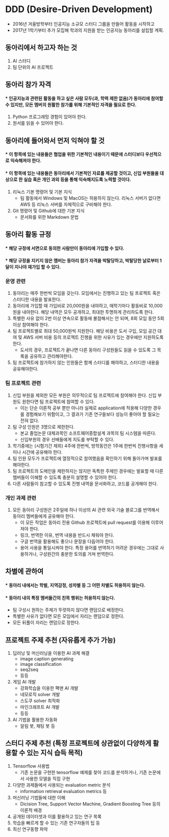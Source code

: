 # DDD (Desire-Driven Development)
* 2016년 겨울방학부터 인공지능 소규모 스터디 그룹을 만들어 활동을 시작하고
* 2017년 1학기부터 추가 모집해 학과의 지원을 받는 인공지능 동아리를 설립할 계획.

## 동아리에서 하고자 하는 것
1. AI 스터디
2. 팀 단위의 AI 프로젝트

## 동아리 참가 자격
#### * 인공지능과 관련된 활동을 하고 싶은 사람 모두(과, 학력 제한 없음)가 동아리에 참여할 수 있지만, 모든 멤버의 원활한 참가를 위해 기본적인 자격을 필요로 한다.
1. Python 프로그래밍 경험이 있어야 한다.
2. 원서를 읽을 수 있어야 한다.

## 동아리에 들어와서 먼저 익혀야 할 것
#### * 이 항목에 있는 내용들은 협업을 위한 기본적인 내용이기 때문에 스터디보다 우선적으로 익숙해져야 한다.
#### * 이 항목에 있는 내용들은 동아리에서 기본적인 자료를 제공할 것이고, 신입 부원들을 대상으로 한 실습 혹은 개인 과외 등을 통해 익숙해지도록 노력할 것이다.
1. 리눅스 기본 명령어 및 기본 지식
    * 팀 활동에서 Windows 및 MacOS는 허용하지 않는다. 리눅스 서버가 없다면 AWS 등 리눅스 서버를 자체적으로 구비해야 한다.
2. Git 명령어 및 Github에 대한 기본 지식
    * 문서화를 위한 Markdown 문법

## 동아리 활동 규정
#### * 해당 규정에 서면으로 동의한 사람만이 동아리에 가입할 수 있다.
#### * 해당 규정을 지키지 않은 멤버는 동아리 참가 자격을 박탈당하고, 박탈당한 날로부터 1달이 지나야 재가입 할 수 있다.

### 운영 관련
1. 동아리는 매주 한번씩 모임을 갖는다. 모임에서는 진행하고 있는 팀 프로젝트 혹은 스터디한 내용을 발표한다.
3. 동아리에 가입할 때 가입비로 20,000원을 내야하고, 매학기마다 활동비로 10,000원을 내야한다. 해당 내역은 모두 공개하고, 최대한 투명하게 관리하도록 한다.
2. 특별한 사유 없이 2번 이상 연속으로 활동에 불참해서는 안 되며, 8회 모임 동안 5회 이상 참여해야 한다.
4. 팀 프로젝트별로 최대 50,000원씩 지원한다. 해당 비용은 도서 구입, 모임 공간 대여 및 AWS 서버 비용 등의 프로젝트 진행을 위한 사유가 있는 경우에만 지원하도록 한다.
    - 도서의 경우, 프로젝트가 끝나면 다른 동아리 구성원들도 읽을 수 있도록 그 목록을 공유하고 관리해야한다.
5. 팀 프로젝트에 참가하지 않는 인원들은 함께 스터디를 해야하고, 스터디한 내용을 공유해야한다.

### 팀 프로젝트 관련
1. 신입 부원을 제외한 모든 부원은 의무적으로 팀 프로젝트에 참여해야 한다. 신입 부원도 원한다면 팀 프로젝트에 참여할 수 있다.
    - 이는 단순 이론적 공부 뿐만 아니라 실제로 application에 적용해 다양한 경우를 경험해보기 위함이고, 그 결과가 기존 연구들보다 성능이 좋아야 할 필요는 전혀 없다.
2. 팀 구성 인원은 3명으로 제한한다.
    - 본교 졸업논문 대체과목인 소프트웨어종합설계 과목의 팀 시스템을 따른다.
    - 신입부원의 경우 선배들에게 지도를 부탁할 수 있다.
3. 학기중에는 (시험기간 제외) 4주에 한번씩, 방학동안은 1주에 한번씩 진행사항을 세미나 시간에 공유해야 한다.
4. 팀 인원 모두가 프로젝트에 열정적으로 참여했음을 확인하기 위해 돌아가며 발표를 해야한다.
5. 팀 프로젝트의 도메인을 제한하지는 않지만 독특한 주제인 경우에는 발표할 때 다른 멤버들이 이해할 수 있도록 충분히 설명할 수 있어야 한다.
6. 다른 사람들이 참고할 수 있도록 진행 내역을 문서화하고, 코드를 공개해야 한다.

### 개인 과제 관련
1. 모든 동아리 구성원은 2주일에 하나 이상의 AI 관련 외국 기술 블로그를 번역해서 동아리 멤버들에게 공유해야 한다.
    - 이 모든 작업은 동아리 전용 Github 프로젝트에 pull request를 이용해 이루어져야 한다.
    - 링크, 번역한 이유, 번역 내용을 반드시 채워야 한다.
    - 구글 번역을 활용해도 좋으나 문장을 다듬어야 한다.
    - 용어 사용을 통일시켜야 한다. 특정 용어를 번역하기 어려운 경우에는 그대로 사용하거나, 구성원간의 충분한 토의를 거쳐 번역한다.

## 차별에 관하여
#### * 동아리 내에서는 학벌, 지역감정, 성차별 등 그 어떤 차별도 허용하지 않는다.
#### * 동아리 내의 특정 멤버들간의 친목 행위는 허용하지 않는다.
* 팀 구성시 원하는 주제가 뚜렷하지 않다면 랜덤으로 배정한다.
* 특별한 사유가 없다면 모든 모임에서 자리는 랜덤으로 정한다.
* 모든 뒤풀이 자리는 랜덤으로 정한다.

## 프로젝트 주제 추천 (자유롭게 추가 가능)
1. 딥러닝 및 머신러닝을 이용한 AI 과제 해결
    - image caption generating
    - image classification
    - seq2seq
    - 등등
2. 게임 AI 개발
    - 강화학습을 이용한 팩맨 AI 개발
    - 네모로직 solver 개발
    - 스도쿠 solver 최적화
    - 마인크래프트 AI 개발
    - 등등
3. AI 기법을 활용한 자동화
    - 알림 봇, 채팅 봇 등

## 스터디 주제 추천 (특정 프로젝트에 상관없이 다양하게 활용할 수 있는 지식 습득 목적)
1. Tensorflow 사용법
    - 기존 논문을 구현한 tensorflow 예제를 찾아 코드를 분석하거나, 기존 논문에서 사용한 모델을 직접 구현
2. 다양한 과제들에서 사용되는 evaluation metric 분석
    - information retrieval evaluation metrics 등
3. 머신러닝 기법들에 대한 이해
    - Dicision Tree, Support Vector Machine, Gradient Boosting Tree 등의 이론적 배경
4. 공개된 데이터셋과 이를 활용하고 있는 연구 목록
5. 학습을 빠르게 할 수 있는 기존 연구자들의 팁 등
6. 최신 연구동향 파악
